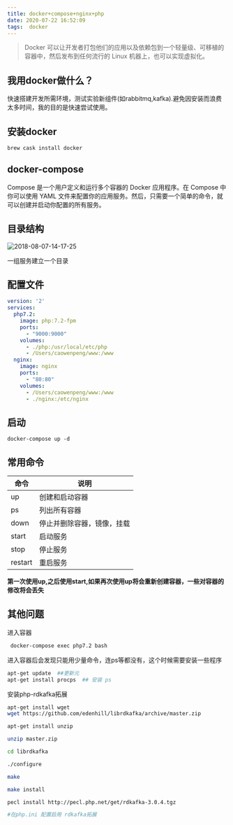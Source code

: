 ```yaml
---
title: docker+compose+nginx+php
date: 2020-07-22 16:52:09
tags:  docker
---
```


> Docker 可以让开发者打包他们的应用以及依赖包到一个轻量级、可移植的容器中，然后发布到任何流行的 Linux 机器上，也可以实现虚拟化。

## 我用docker做什么？

快速搭建开发所需环境，测试实验新组件(如rabbitmq,kafka).避免因安装而浪费太多时间，我的目的是快速尝试使用。

## 安装docker

```shell
brew cask install docker
```

## docker-compose

Compose 是一个用户定义和运行多个容器的 Docker 应用程序。在 Compose 中你可以使用 YAML 文件来配置你的应用服务。然后，只需要一个简单的命令，就可以创建并启动你配置的所有服务。


## 目录结构


![2018-08-07-14-17-25](http://upload-images.jianshu.io/upload_images/4033700-1a2d2c681ac9df9c.png?imageMogr2/auto-orient/strip%7CimageView2/2/w/1240)

一组服务建立一个目录

## 配置文件

```yaml
version: '2'
services:
  php7.2:
    image: php:7.2-fpm
    ports:
      - "9000:9000"
    volumes: 
      - ./php:/usr/local/etc/php
      - /Users/caowenpeng/www:/www
  nginx:
    image: nginx
    ports: 
      - "80:80"
    volumes:
      - /Users/caowenpeng/www:/www
      - ./nginx:/etc/nginx

```

## 启动

```shell
docker-compose up -d
```

## 常用命令

|命令|说明|
|---|---|
|up|创建和启动容器|
|ps|列出所有容器|
|down|停止并删除容器，镜像，挂载|
|start|启动服务|
|stop|停止服务|
|restart|重启服务|


**第一次使用up,之后使用start,如果再次使用up将会重新创建容器，一些对容器的修改将会丢失**


## 其他问题

进入容器 

```bash
 docker-compose exec php7.2 bash
```

进入容器后会发现只能用少量命令，连ps等都没有，这个时候需要安装一些程序

```bash
apt-get update  ##更新元
apt-get install procps  ## 安装 ps
```

安装php-rdkafka拓展

```bash
apt-get install wget
wget https://github.com/edenhill/librdkafka/archive/master.zip

apt-get install unzip

unzip master.zip

cd librdkafka

./configure 

make

make install 

pecl install http://pecl.php.net/get/rdkafka-3.0.4.tgz

#在php.ini 配置启用 rdkafka拓展



```